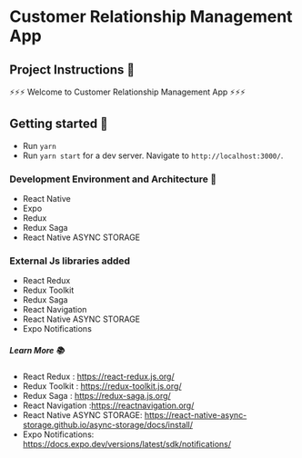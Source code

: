 # Customer Relationship Management App

## Project Instructions 🔖

⚡️⚡️⚡️ Welcome to Customer Relationship Management App ⚡️⚡️⚡️

## Getting started 🔨

- Run `yarn`
- Run `yarn start` for a dev server. Navigate to `http://localhost:3000/`.

### Development Environment and Architecture 🧰

- React Native
- Expo
- Redux
- Redux Saga
- React Native ASYNC STORAGE

### External Js libraries added

- React Redux
- Redux Toolkit
- Redux Saga
- React Navigation
- React Native ASYNC STORAGE
- Expo Notifications

##### Learn More 📚

- React Redux : https://react-redux.js.org/
- Redux Toolkit : https://redux-toolkit.js.org/
- Redux Saga : https://redux-saga.js.org/
- React Navigation :https://reactnavigation.org/
- React Native ASYNC STORAGE: https://react-native-async-storage.github.io/async-storage/docs/install/
- Expo Notifications: https://docs.expo.dev/versions/latest/sdk/notifications/
